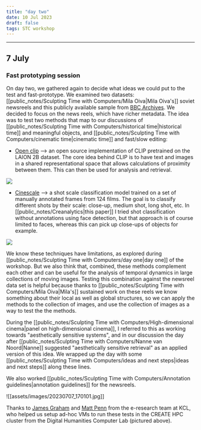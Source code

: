 ```yaml
---
title: "day two"
date: 10 Jul 2023
draft: false
tags: STC workshop
---
```

---

## 7 July

### Fast prototyping session
On day two, we gathered again to decide what ideas we could put to the test and fast-prototype. We examined two datasets: [[public_notes/Sculpting Time with Computers/Mila Oiva|Mila Oiva's]] soviet newsreels and this publicly available sample from [BBC Archives](https://archive-downloader.bbcrewind.co.uk/). We decided to focus on the news reels, which have richer metadata. The idea was to test two methods that map to our discussions of [[public_notes/Sculpting Time with Computers/historical time|historical time]] and meaningful objects, and [[public_notes/Sculpting Time with Computers/cinematic time|cinematic time]] and fast/slow editing:

- [Open clip](https://github.com/mlfoundations/open_clip) --> an open source implementation of CLIP pretrained on the LAION 2B dataset. The core idea behind CLIP is to have text and images in a shared representational space that allows calculations of proximity between them. This can then be used for analysis and retrieval.

![](https://raw.githubusercontent.com/mlfoundations/open_clip/main/docs/CLIP.png)


- [Cinescale](https://cinescale.github.io/) --> a shot scale classification model trained on a set of manually annotated frames from 124 films. The goal is to classify different shots by their scale: close-up, medium shot, long shot, etc. In [[public_notes/Creanalytics|this paper]] I tried shot classification without annotations using face detection, but that approach is of course limited to faces, whereas this can pick up close-ups of objects for example.

![](https://cinescale.github.io/img/shottype.jpg)


We know these techniques have limitations, as explored during [[public_notes/Sculpting Time with Computers/day one|day one]] of the workshop. But we also think that, combined, these methods complement each other and can be useful for the analysis of temporal dynamics in large collections of moving images. Testing this combination against the newsreel data set is helpful because thanks to [[public_notes/Sculpting Time with Computers/Mila Oiva|Mila's]] sustained work on these reels we know something about their local as well as global structures, so we can apply the methods to the collection of images, and use the collection of images as a way to test the the methods.

During the [[public_notes/Sculpting Time with Computers/High-dimensional cinema|panel on high-dimensional cinema]], I referred to this as working towards "aesthetically sensitive systems", and in our discussion the day after [[public_notes/Sculpting Time with Computers/Nanne van Noord|Nanne]] suggested "aesthetically sensitive retrieval" as an applied version of this idea. We wrapped up the day with some [[public_notes/Sculpting Time with Computers/ideas and next steps|ideas and next steps]] along these lines.

We also worked [[public_notes/Sculpting Time with Computers/Annotation guidelines|annotation guidelines]] for the newsreels.

![[assets/images/20230707_170101.jpg]]

Thanks to [James Graham](https://www.kcl.ac.uk/people/james-graham) and [Matt Penn](https://www.kcl.ac.uk/people/matt-penn) from the e-research team at KCL, who helped us setup ad-hoc VMs to  run these tests in the CREATE HPC cluster from the Digital Humanities Computer Lab (pictured above).


